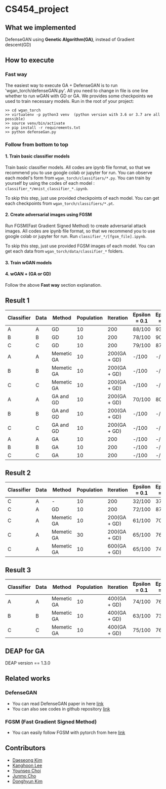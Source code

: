 # CS454_project

## What we implemented
DefenseGAN using **Genetic Algorithm(GA)**, instead of Gradient descent(GD)


## How to execute
### Fast way
The easiest way to execute GA + DefenseGAN is to run 'wgan_torch/defenseGAN.py'. All you need to change in file is one line whether to run wGAN with GD or GA. We provides some checkpoints we used to train necessary models. Run in the root of your project:
```
>> cd wgan_torch
>> virtualenv -p python3 venv  (python version with 3.6 or 3.7 are all possible)
>> source venv/bin/activate
>> pip install -r requirements.txt
>> python defenseGan.py
```


### Follow from bottom to top
#### 1. Train basic classifier models
Train basic classifier models. All codes are ipynb file format, so that we recommend you to use google colab or jupyter for run. You can observe each model's form from `wgan_torch/classifiers/*.py`. You can train by yourself by using the codes of each model : `classifier_*/mnist_classifier_*.ipynb`.

To skip this step, just use provided checkpoints of each model. You can get each checkpoints from `wgan_torch/classifiers/*.pt`.

#### 2. Create adversarial images using FGSM
Run FGSM(Fast Gradient Signed Method) to create adversarial attack images. All codes are ipynb file format, so that we recommend you to use google colab or jupyter for run. Run `classifier_*/[fgsm_file].ipynb`.

To skip this step, just use provided FGSM images of each model. You can get each data from `wgan_torch/data/classifier_*` folders.

#### 3. Train wGAN models


#### 4. wGAN + (GA or GD)
Follow the above **Fast way** section explanation.


## Result 1
| Classifier | Data | Method | Population | Iteration | Epsilon = 0.1 | Epsilon = 0.2 | Epsilon = 0.3 | Total |
| --- | --- | --- | --- | --- | --- | --- | --- | --- |
| A | A | GD | 10 | 200 | 88/100 | 93/100 | 89/100 | 90% |
| B | B | GD | 10 | 200 | 78/100 | 90/100 | 87/100 | 85% |
| C | C | GD | 10 | 200 | 79/100 | 87/100 | 86/100 | 84% |
| A | A | Memetic GA | 10 | 200(GA + GD) | -/100 | -/100 | -/100 | -% |
| B | B | Memetic GA | 10 | 200(GA + GD) | -/100 | -/100 | -/100 | -% |
| C | C | Memetic GA | 10 | 200(GA + GD) | -/100 | -/100 | -/100 | -% |
| A | A | GA and GD | 10 | 200(GA + GD) | 70/100 | 80/100 | 82/100 | 77.33% |
| B | B | GA and GD | 10 | 200(GA + GD) | -/100 | -/100 | -/100 | -% |
| C | C | GA and GD | 10 | 200(GA + GD) | -/100 | -/100 | -/100 | -% |
| A | A | GA | 10 | 200 | -/100 | -/100 | -/100 | -% |
| B | B | GA | 10 | 200 | -/100 | -/100 | -/100 | -% |
| C | C | GA | 10 | 200 | -/100 | -/100 | -/100 | -% |

## Result 2
| Classifier | Data | Method | Population | Iteration | Epsilon = 0.1 | Epsilon = 0.2 | Epsilon = 0.3 | Total |
| --- | --- | --- | --- | --- | --- | --- | --- | --- |
| C | A | - | 10 | 200 | 32/100 | 37/100 | 22/100 | 30.33% |
| C | A | GD | 10 | 200 | 72/100 | 87/100 | 86/100 | 81.67% |
| C | A | Memetic GA | 10 | 200(GA + GD) | 61/100 | 70/100 | 73/100 | 68% |
| C | A | Memetic GA | 30 | 200(GA + GD) | 65/100 | 76/100 | 79/100 | 73.33% |
| C | A | Memetic GA | 10 | 600(GA + GD) | 65/100 | 74/100 | 76/100 | 71.67% |

## Result 3
| Classifier | Data | Method | Population | Iteration | Epsilon = 0.1 | Epsilon = 0.2 | Epsilon = 0.3 | Total |
| --- | --- | --- | --- | --- | --- | --- | --- | --- |
| A | A | Memetic GA | 10 | 400(GA + GD) | 74/100 | 76/100 | 81/100 | 77% |
| B | B | Memetic GA | 10 | 400(GA + GD) | 63/100 | 73/100 | 82/100 | 72.67% |
| C | C | Memetic GA | 10 | 400(GA + GD) | 75/100 | 76/100 | 77/100 | 76% |

## DEAP for GA
DEAP version == 1.3.0


## Related works
### DefenseGAN
- You can read DefenseGAN paper in here [link](https://arxiv.org/pdf/1805.06605.pdf)
- You can also see codes in github repository [link](https://github.com/kabkabm/defensegan)


### FGSM (Fast Gradient Signed Method)
- You can easily follow FGSM with pytorch from here [link](https://pytorch.org/tutorials/beginner/fgsm_tutorial.html)

## Contributors

- [Daeseong Kim](https://github.com/scvgoe)
- [Kanghoon Lee](https://github.com/leehoon7)
- [Younseo Choi](https://github.com/Choiyounseo)
- [Junmo Cho](https://github.com/junmokane)
- [Donghyun Kim](https://github.com/donghyun932)
